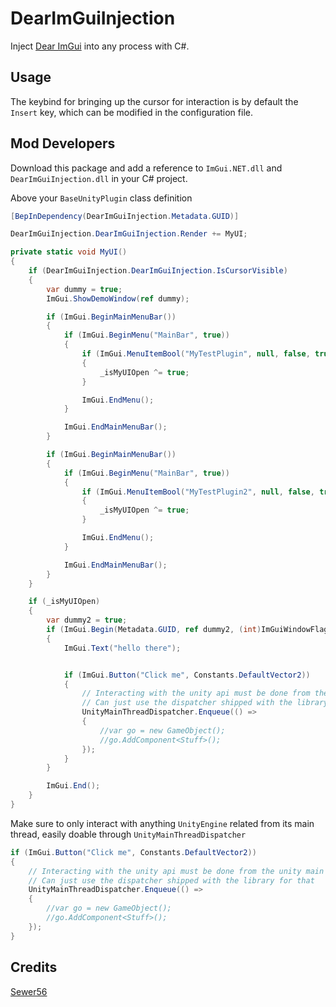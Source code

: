 # DearImGuiInjection

Inject [Dear ImGui](https://github.com/ocornut/imgui) into any process with C#.

## Usage

The keybind for bringing up the cursor for interaction is by default the `Insert` key, which can be modified in the configuration file.

## Mod Developers

Download this package and add a reference to `ImGui.NET.dll` and `DearImGuiInjection.dll` in your C# project.

Above your `BaseUnityPlugin` class definition
```csharp
[BepInDependency(DearImGuiInjection.Metadata.GUID)]
```

```csharp
DearImGuiInjection.DearImGuiInjection.Render += MyUI;
```

```csharp
private static void MyUI()
{
    if (DearImGuiInjection.DearImGuiInjection.IsCursorVisible)
    {
        var dummy = true;
        ImGui.ShowDemoWindow(ref dummy);

        if (ImGui.BeginMainMenuBar())
        {
            if (ImGui.BeginMenu("MainBar", true))
            {
                if (ImGui.MenuItemBool("MyTestPlugin", null, false, true))
                {
                    _isMyUIOpen ^= true;
                }

                ImGui.EndMenu();
            }

            ImGui.EndMainMenuBar();
        }

        if (ImGui.BeginMainMenuBar())
        {
            if (ImGui.BeginMenu("MainBar", true))
            {
                if (ImGui.MenuItemBool("MyTestPlugin2", null, false, true))
                {
                    _isMyUIOpen ^= true;
                }

                ImGui.EndMenu();
            }

            ImGui.EndMainMenuBar();
        }
    }

    if (_isMyUIOpen)
    {
        var dummy2 = true;
        if (ImGui.Begin(Metadata.GUID, ref dummy2, (int)ImGuiWindowFlags.None))
        {
            ImGui.Text("hello there");


            if (ImGui.Button("Click me", Constants.DefaultVector2))
            {
                // Interacting with the unity api must be done from the unity main thread
                // Can just use the dispatcher shipped with the library for that
                UnityMainThreadDispatcher.Enqueue(() =>
                {
                    //var go = new GameObject();
                    //go.AddComponent<Stuff>();
                });
            }
        }

        ImGui.End();
    }
}
```

Make sure to only interact with anything `UnityEngine` related from its main thread, easily doable through `UnityMainThreadDispatcher`

```csharp
if (ImGui.Button("Click me", Constants.DefaultVector2))
{
    // Interacting with the unity api must be done from the unity main thread
    // Can just use the dispatcher shipped with the library for that
    UnityMainThreadDispatcher.Enqueue(() =>
    {
        //var go = new GameObject();
        //go.AddComponent<Stuff>();
    });
}
```

## Credits

[Sewer56](https://github.com/Sewer56)
